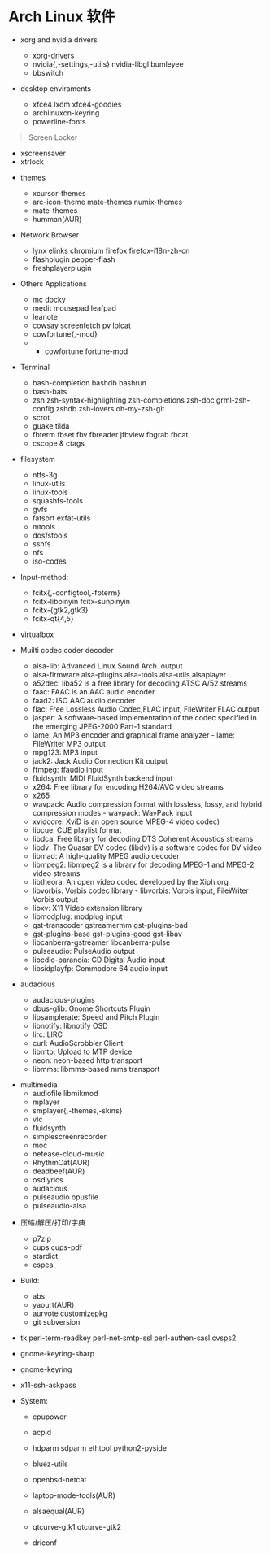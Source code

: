 <link href="../../css/style.css" rel="stylesheet" type="text/css" />

# Arch Linux 软件

+ xorg and nvidia drivers
  - xorg-drivers
  - nvidia{,-settings,-utils} nvidia-libgl bumleyee 
  - bbswitch

+ desktop enviraments
  - xfce4 lxdm xfce4-goodies
  - archlinuxcn-keyring
  - powerline-fonts

> Screen Locker
  - xscreensaver
  - xtrlock

+ themes
  - xcursor-themes
  - arc-icon-theme mate-themes numix-themes 
  - mate-themes
  - humman(AUR)

+ Network Browser
  - lynx elinks chromium firefox firefox-i18n-zh-cn 
  - flashplugin pepper-flash
  - freshplayerplugin

+ Others Applications
  - mc docky 
  - medit mousepad leafpad
  - leanote
  - cowsay screenfetch pv lolcat
  - cowfortune{,-mod}
  - - cowfortune fortune-mod

+ Terminal 
  - bash-completion bashdb bashrun 
  - bash-bats
  - zsh zsh-syntax-highlighting zsh-completions zsh-doc grml-zsh-config zshdb zsh-lovers oh-my-zsh-git
  - scrot 
  - guake,tilda
  - fbterm fbset fbv fbreader jfbview fbgrab fbcat 
  - cscope & ctags 

+ filesystem
  - ntfs-3g
  - linux-utils
  - linux-tools
  - squashfs-tools
  - gvfs
  - fatsort exfat-utils 
  - mtools
  - dosfstools
  - sshfs
  - nfs
  - iso-codes 

+ Input-method:
  - fcitx{,-configtool,-fbterm}
  - fcitx-libpinyin fcitx-sunpinyin
  - fcitx-{gtk2,gtk3}
  - fcitx-qt{4,5}

 - virtualbox

+ Muilti codec coder decoder
  - alsa-lib: Advanced Linux Sound Arch. output
  - alsa-firmware alsa-plugins alsa-tools alsa-utils alsaplayer 
  - a52dec: liba52 is a free library for decoding ATSC A/52 streams
  - faac: FAAC is an AAC audio encoder
  - faad2: ISO AAC audio decoder
  - flac: Free Lossless Audio Codec,FLAC input, FileWriter FLAC output
  - jasper: A software-based implementation of the codec specified in the emerging JPEG-2000 Part-1 standard
  - lame: An MP3 encoder and graphical frame analyzer - lame: FileWriter MP3 output
  - mpg123: MP3 input
  - jack2: Jack Audio Connection Kit output
  - ffmpeg: ffaudio input
  - fluidsynth: MIDI FluidSynth backend input
  - x264: Free library for encoding H264/AVC video streams
  - x265
  - wavpack: Audio compression format with lossless, lossy, and hybrid compression modes - wavpack: WavPack input
  - xvidcore: XviD is an open source MPEG-4 video codec)
  - libcue: CUE playlist format
  - libdca: Free library for decoding DTS Coherent Acoustics streams
  - libdv: The Quasar DV codec (libdv) is a software codec for DV video
  - libmad: A high-quality MPEG audio decoder
  - libmpeg2: libmpeg2 is a library for decoding MPEG-1 and MPEG-2 video streams
  - libtheora: An open video codec developed by the Xiph.org
  - libvorbis: Vorbis codec library - libvorbis: Vorbis input, FileWriter Vorbis output
  - libxv: X11 Video extension library
  - libmodplug: modplug input
  - gst-transcoder gstreamermm  gst-plugins-bad
  - gst-plugins-base gst-plugins-good gst-libav
  - libcanberra-gstreamer libcanberra-pulse
  - pulseaudio: PulseAudio output
  - libcdio-paranoia: CD Digital Audio input
  - libsidplayfp: Commodore 64 audio input

+ audacious
  - audacious-plugins
  - dbus-glib: Gnome Shortcuts Plugin
  - libsamplerate: Speed and Pitch Plugin
  - libnotify: libnotify OSD
  - lirc: LIRC
  - curl: AudioScrobbler Client
  - libmtp: Upload to MTP device
  - neon: neon-based http transport
  - libmms: libmms-based mms transport

- multimedia
  - audiofile libmikmod 
  - mplayer
  - smplayer{,-themes,-skins}
  - vlc
  - fluidsynth
  - simplescreenrecorder
  - moc
  - netease-cloud-music
  - RhythmCat(AUR)
  - deadbeef(AUR)
  - osdlyrics
  - audacious 
  - pulseaudio opusfile
  - pulseaudio-alsa

+ 压缩/解压/打印/字典
  - p7zip
  - cups cups-pdf
  - stardict
  - espea

+ Build:
  - abs
  - yaourt(AUR)
  - aurvote customizepkg
  - git subversion 

 - tk perl-term-readkey perl-net-smtp-ssl perl-authen-sasl cvsps2
 - gnome-keyring-sharp
 - gnome-keyring

 - x11-ssh-askpass

+ System:
  - cpupower
  - acpid
  - hdparm sdparm ethtool python2-pyside
  - bluez-utils
  - openbsd-netcat
  - laptop-mode-tools(AUR)
  - alsaequal(AUR)
 
  - qtcurve-gtk1 qtcurve-gtk2 
  - driconf
